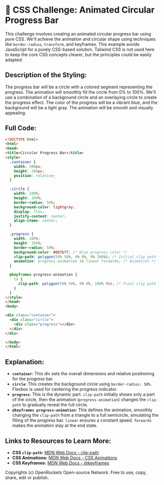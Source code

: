 # 🐞 CSS Challenge:  Animated Circular Progress Bar


This challenge involves creating an animated circular progress bar using pure CSS.  We'll achieve the animation and circular shape using techniques like `border-radius`, `transform`, and keyframes.  This example avoids JavaScript for a purely CSS-based solution.  Tailwind CSS is not used here to keep the core CSS concepts clearer, but the principles could be easily adapted.


## Description of the Styling:

The progress bar will be a circle with a colored segment representing the progress. The animation will smoothly fill the circle from 0% to 100%.  We'll use a combination of a background circle and an overlaying circle to create the progress effect. The color of the progress will be a vibrant blue, and the background will be a light gray.  The animation will be smooth and visually appealing.


## Full Code:

```html
<!DOCTYPE html>
<html>
<head>
<title>Circular Progress Bar</title>
<style>
  .container {
    width: 200px;
    height: 200px;
    position: relative;
  }

  .circle {
    width: 100%;
    height: 100%;
    border-radius: 50%;
    background-color: lightgray;
    display: flex;
    justify-content: center;
    align-items: center;
  }

  .progress {
    width: 100%;
    height: 100%;
    border-radius: 50%;
    background-color: #007bff; /* Blue progress color */
    clip-path: polygon(50% 50%, 0% 0%, 0% 100%); /* Initial clip path */
    animation: progress-animation 2s linear forwards; /* Animation */
  }

  @keyframes progress-animation {
    to {
      clip-path: polygon(50% 50%, 0% 0%, 100% 0%); /* Final clip path for full circle */
    }
  }
</style>
</head>
<body>

<div class="container">
  <div class="circle">
    <div class="progress"></div>
  </div>
</div>

</body>
</html>
```


## Explanation:

* **`container`**: This div sets the overall dimensions and relative positioning for the progress bar.
* **`circle`**: This creates the background circle using `border-radius: 50%`.  Flexbox is used for centering the progress indicator.
* **`progress`**: This is the dynamic part.  `clip-path` initially shows only a part of the circle, then the animation (`progress-animation`) changes the `clip-path` to gradually reveal the full circle.
* **`@keyframes progress-animation`**: This defines the animation, smoothly changing the `clip-path` from a triangle to a full semicircle, simulating the filling of the progress bar.  `linear` ensures a constant speed. `forwards` makes the animation stay at the end state.


## Links to Resources to Learn More:

* **CSS `clip-path`:** [MDN Web Docs - clip-path](https://developer.mozilla.org/en-US/docs/Web/CSS/clip-path)
* **CSS Animations:** [MDN Web Docs - CSS Animations](https://developer.mozilla.org/en-US/docs/Web/CSS/CSS_Animations/Using_CSS_animations)
* **CSS Keyframes:** [MDN Web Docs - @keyframes](https://developer.mozilla.org/en-US/docs/Web/CSS/@keyframes)


Copyrights (c) OpenRockets Open-source Network. Free to use, copy, share, edit or publish.

